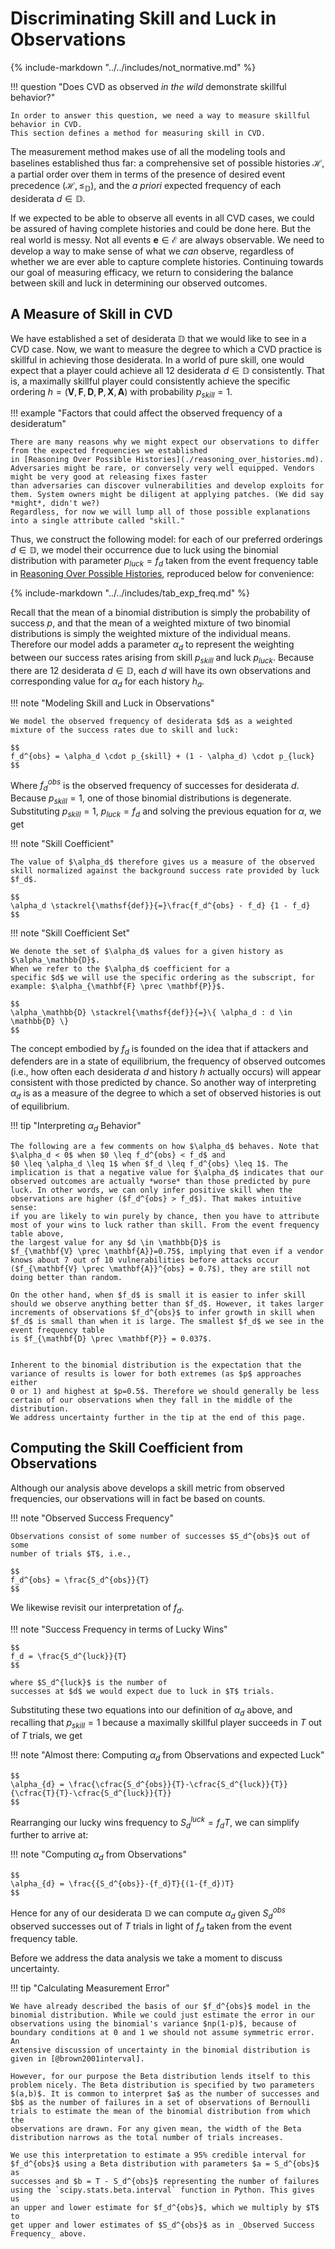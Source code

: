 # Discriminating Skill and Luck in Observations

{% include-markdown "../../includes/not_normative.md" %}

!!! question "Does CVD as observed _in the wild_ demonstrate skillful behavior?"

    In order to answer this question, we need a way to measure skillful behavior in CVD.
    This section defines a method for measuring skill in CVD.

The measurement method makes use of all the modeling tools and baselines
established thus far: a comprehensive set of possible histories
$\mathcal{H}$, a partial order over them in terms of the presence of
desired event precedence $(\mathcal{H},\leq_{\mathbb{D}})$, and the *a
priori* expected frequency of each desiderata $d \in \mathbb{D}$.

If we expected to be able to observe all events in all
CVD cases, we could
be assured of having complete histories and could be done here. But the
real world is messy. Not all events $\mathbf{e} \in \mathcal{E}$ are
always observable. We need to develop a way to make sense of what we
*can* observe, regardless of whether we are ever able to capture
complete histories. Continuing towards our goal of measuring efficacy,
we return to considering the balance between skill and luck in
determining our observed outcomes.

## A Measure of Skill in CVD

We have established a set of desiderata $\mathbb{D}$ that we would like
to see in a CVD case. Now, we want to measure the degree to which a
CVD practice is skillful in achieving those desiderata.
In a world of pure skill, one would expect that a player could achieve
all 12 desiderata $d \in \mathbb{D}$ consistently. That is, a maximally
skillful player could consistently achieve the specific ordering
$h=(\mathbf{V},\mathbf{F},\mathbf{D},\mathbf{P},\mathbf{X},\mathbf{A})$
with probability $p_{skill} = 1$.

!!! example "Factors that could affect the observed frequency of a desideratum"

    There are many reasons why we might expect our observations to differ from the expected frequencies we established 
    in [Reasoning Over Possible Histories](./reasoning_over_histories.md).
    Adversaries might be rare, or conversely very well equipped. Vendors might be very good at releasing fixes faster 
    than adversaries can discover vulnerabilities and develop exploits for them. System owners might be diligent at applying patches. (We did say *might*, didn't we?)
    Regardless, for now we will lump all of those possible explanations into a single attribute called "skill."


Thus, we construct the following model: for each of our preferred
orderings $d \in \mathbb{D}$, we model their occurrence due to luck
using the binomial distribution with parameter $p_{luck} = f_d$ taken
from the event frequency table in [Reasoning Over Possible Histories](./reasoning_over_histories.md),
reproduced below for convenience:

{% include-markdown "../../includes/tab_exp_freq.md" %}

Recall that the mean of a binomial distribution is simply the
probability of success $p$, and that the mean of a weighted mixture of
two binomial distributions is simply the weighted mixture of the
individual means. Therefore our model adds a parameter $\alpha_d$ to
represent the weighting between our success rates arising from skill
$p_{skill}$ and luck $p_{luck}$. Because there are 12 desiderata
$d \in \mathbb{D}$, each $d$ will have its own observations and
corresponding value for $\alpha_d$ for each history $h_a$.

!!! note "Modeling Skill and Luck in Observations"

    We model the observed frequency of desiderata $d$ as a weighted
    mixture of the success rates due to skill and luck:

    $$
    f_d^{obs} = \alpha_d \cdot p_{skill} + (1 - \alpha_d) \cdot p_{luck}
    $$

Where $f_d^{obs}$ is the observed frequency of successes for desiderata
$d$. Because $p_{skill} = 1$, one of those binomial distributions is
degenerate. Substituting $p_{skill} = 1$, $p_{luck} = f_d$ and solving
the previous equation for $\alpha$, we get

!!! note "Skill Coefficient"

    The value of $\alpha_d$ therefore gives us a measure of the observed
    skill normalized against the background success rate provided by luck
    $f_d$.

    $$
    \alpha_d \stackrel{\mathsf{def}}{=}\frac{f_d^{obs} - f_d} {1 - f_d}
    $$

!!! note "Skill Coefficient Set"

    We denote the set of $\alpha_d$ values for a given history as
    $\alpha_\mathbb{D}$.
    When we refer to the $\alpha_d$ coefficient for a
    specific $d$ we will use the specific ordering as the subscript, for
    example: $\alpha_{\mathbf{F} \prec \mathbf{P}}$.

    $$
    \alpha_\mathbb{D} \stackrel{\mathsf{def}}{=}\{ \alpha_d : d \in \mathbb{D} \}
    $$

The concept embodied by $f_d$ is founded on the idea that if attackers
and defenders are in a state of equilibrium, the frequency of observed
outcomes (i.e., how often each desiderata $d$ and history $h$ actually
occurs) will appear consistent with those predicted by chance. So
another way of interpreting $\alpha_d$ is as a measure of the degree to
which a set of observed histories is out of equilibrium.

!!! tip "Interpreting $\alpha_d$ Behavior"

    The following are a few comments on how $\alpha_d$ behaves. Note that
    $\alpha_d < 0$ when $0 \leq f_d^{obs} < f_d$ and
    $0 \leq \alpha_d \leq 1$ when $f_d \leq f_d^{obs} \leq 1$. The
    implication is that a negative value for $\alpha_d$ indicates that our
    observed outcomes are actually *worse* than those predicted by pure
    luck. In other words, we can only infer positive skill when the
    observations are higher ($f_d^{obs} > f_d$). That makes intuitive sense:
    if you are likely to win purely by chance, then you have to attribute
    most of your wins to luck rather than skill. From the event frequency table above,
    the largest value for any $d \in \mathbb{D}$ is
    $f_{\mathbf{V} \prec \mathbf{A}}=0.75$, implying that even if a vendor
    knows about 7 out of 10 vulnerabilities before attacks occur
    ($f_{\mathbf{V} \prec \mathbf{A}}^{obs} = 0.7$), they are still not
    doing better than random.

    On the other hand, when $f_d$ is small it is easier to infer skill
    should we observe anything better than $f_d$. However, it takes larger
    increments of observations $f_d^{obs}$ to infer growth in skill when
    $f_d$ is small than when it is large. The smallest $f_d$ we see in the event frequency table
    is $f_{\mathbf{D} \prec \mathbf{P}} = 0.037$.


    Inherent to the binomial distribution is the expectation that the
    variance of results is lower for both extremes (as $p$ approaches either
    0 or 1) and highest at $p=0.5$. Therefore we should generally be less
    certain of our observations when they fall in the middle of the
    distribution.
    We address uncertainty further in the tip at the end of this page.

## Computing the Skill Coefficient from Observations

Although our analysis above develops a skill metric from observed
frequencies, our observations will in fact be based on counts.

!!! note "Observed Success Frequency"

    Observations consist of some number of successes $S_d^{obs}$ out of some
    number of trials $T$, i.e., 

    $$
    f_d^{obs} = \frac{S_d^{obs}}{T}
    $$

We likewise revisit our interpretation of $f_d$.

!!! note "Success Frequency in terms of Lucky Wins"

    $$
    f_d = \frac{S_d^{luck}}{T}
    $$

    where $S_d^{luck}$ is the number of
    successes at $d$ we would expect due to luck in $T$ trials.

Substituting these two equations into our definition of $\alpha_d$ above,
and recalling that $p_{skill} = 1$ because a
maximally skillful player succeeds in $T$ out of $T$ trials, we get

!!! note "Almost there: Computing $\alpha_d$ from Observations and expected Luck"

    $$
    \alpha_{d} = \frac{\cfrac{S_d^{obs}}{T}-\cfrac{S_d^{luck}}{T}} {\cfrac{T}{T}-\cfrac{S_d^{luck}}{T}}
    $$

Rearranging our lucky wins frequency to $S_d^{luck} = {f_d}T$, we can simplify further to arrive at:

!!! note "Computing $\alpha_d$ from Observations"

    $$
    \alpha_{d} = \frac{{S_d^{obs}}-{f_d}T}{(1-{f_d})T}
    $$


Hence for any of our desiderata $\mathbb{D}$ we can compute $\alpha_d$ given $S_d^{obs}$
observed successes out of $T$ trials in light of $f_d$ taken from the event frequency table.

Before we address the data analysis we take a moment to discuss
uncertainty.

!!! tip "Calculating Measurement Error"

    We have already described the basis of our $f_d^{obs}$ model in the
    binomial distribution. While we could just estimate the error in our
    observations using the binomial's variance $np(1-p)$, because of
    boundary conditions at 0 and 1 we should not assume symmetric error. An
    extensive discussion of uncertainty in the binomial distribution is
    given in [@brown2001interval].
    
    However, for our purpose the Beta distribution lends itself to this
    problem nicely. The Beta distribution is specified by two parameters
    $(a,b)$. It is common to interpret $a$ as the number of successes and
    $b$ as the number of failures in a set of observations of Bernoulli
    trials to estimate the mean of the binomial distribution from which the
    observations are drawn. For any given mean, the width of the Beta
    distribution narrows as the total number of trials increases.
    
    We use this interpretation to estimate a 95% credible interval for
    $f_d^{obs}$ using a Beta distribution with parameters $a = S_d^{obs}$ as
    successes and $b = T - S_d^{obs}$ representing the number of failures
    using the `scipy.stats.beta.interval` function in Python. This gives us
    an upper and lower estimate for $f_d^{obs}$, which we multiply by $T$ to
    get upper and lower estimates of $S_d^{obs}$ as in _Observed Success Frequency_ above.
